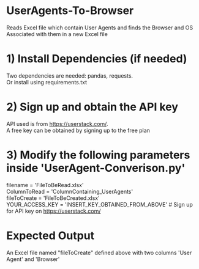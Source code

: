 # UserAgents-To-Browser
Reads Excel file which contain User Agents and finds the Browser and OS Associated with them in a new Excel file

# 1) Install Dependencies (if needed)
Two dependencies are needed: pandas, requests.	
Or install using requirements.txt

# 2) Sign up and obtain the API key
API used is from https://userstack.com/. 	
A free key can be obtained by signing up to the free plan

# 3) Modify the following parameters inside 'UserAgent-Converison.py'
filename = 'FileToBeRead.xlsx'    
ColumnToRead = 'ColumnContaining_UserAgents'   
fileToCreate = 'FileToBeCreated.xlsx'	
YOUR_ACCESS_KEY = 'INSERT_KEY_OBTAINED_FROM_ABOVE' # Sign up for API key on https://userstack.com/	

# Expected Output 
An Excel file named "fileToCreate" defined above with two columns 'User Agent' and 'Browser'
